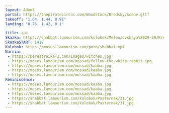 ```yaml
---
layout: Adam3
portal: https://thepiratecircus.com/Woodstock/Brodsky/scene.gltf
takeoff: "1.64, 1.44, 0.91"
landing: "0.76, 1.42, 0.1"

title: 🇦🇪
Skazka: https://shabbat.lamourism.com/kolobok/Meleuzovskaya%2029-29/Kremlin/Ramadan.mp4
SkazkaSTART: 1412
Kolobok: https://moses.lamourism.com/porn/shabbat.mp4
Narnia:
 - https://perestroika-2.com/images/witches.jpg
 - https://moses.lamourism.com/mossad/follow-the-white-rabbit.jpg
 - https://moses.lamourism.com/mossad/kaaba.jpg
 - https://moses.lamourism.com/mossad/kaaba.jpg
 - https://moses.lamourism.com/mossad/kaaba.jpg
Reminiscence:
 - https://moses.lamourism.com/mossad/kaaba.jpg
 - https://moses.lamourism.com/mossad/kaaba.jpg
 - https://moses.lamourism.com/mossad/kaaba.jpg
 - https://shabbat.lamourism.com/kolobok/Pasternak/31.jpg
 - https://shabbat.lamourism.com/kolobok/Pasternak/31.jpg
---
```

